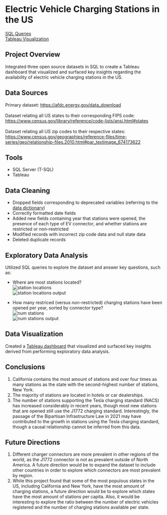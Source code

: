# Electric Vehicle Charging Stations in the US

[SQL Queries](https://github.com/danielalboukrek/ev-stations-in-us/blob/main/EV_stations.sql) <br>
[Tableau Visualization](https://public.tableau.com/app/profile/daniel.alboukrek/viz/ElectricVehicleChargingStationsinUS/EVChargingStations)

## Project Overview
Integrated three open source datasets in SQL to create a Tableau dashboard that visualized and surfaced key insights regarding the availability of electric vehicle charging stations in the US.

## Data Sources
Primary dataset: https://afdc.energy.gov/data_download <br><br>
Dataset relating all US states to their corresponding FIPS code: https://www.census.gov/library/reference/code-lists/ansi.html#states <br><br>
Dataset relating all US zip codes to their respective states: https://www.census.gov/geographies/reference-files/time-series/geo/relationship-files.2010.html#par_textimage_674173622

## Tools
- SQL Server (T-SQL)
- Tableau

## Data Cleaning
- Dropped fields corresponding to deprecated variables (referring to the [data dictionary](https://afdc.energy.gov/data_download/alt_fuel_stations_format))
- Correctly formatted date fields
- Added new fields containing year that stations were opened, the presence of each type of EV connector, and whether stations are restricted or non-restricted
- Modified records with incorrect zip code data and null state data
- Deleted duplicate records

## Exploratory Data Analysis
Utilized SQL queries to explore the dataset and answer key questions, such as:

- Where are most stations located? <br>
![station locations](https://github.com/danielalboukrek/ev-stations-in-us/assets/76789903/db07f308-8a16-4ec2-8e89-644b03ba47d7) <br>
![station locations output](https://github.com/danielalboukrek/ev-stations-in-us/assets/76789903/77f0d68f-d193-4c30-b80b-ad7ea15fd3e9)

- How many restriced (versus non-restricted) charging stations have been opened per year, sorted by connector type? <br>
![num stations](https://github.com/danielalboukrek/ev-stations-in-us/assets/76789903/8957db73-598c-4340-8002-aef00c418fca) <br>
![num stations output](https://github.com/danielalboukrek/ev-stations-in-us/assets/76789903/de38f6f4-aa47-486f-9b91-ea5147ad1f43)

## Data Visualization
Created a [Tableau dashboard](https://public.tableau.com/app/profile/daniel.alboukrek/viz/ElectricVehicleChargingStationsinUS/EVChargingStations) that visualized and surfaced key insights derived from performing exploratory data analysis.

## Conclusions
1. California contains the most amount of stations and over four times as many stations as the state with the second-highest number of stations, New York.
2. The majority of stations are located in hotels or car dealerships.
3. The number of stations supporting the Tesla charging standard (NACS) has increased considerably in recent years, though most new stations that are opened still use the J1772 charging standard. Interestingly, the passage of the Bipartisan Infrastructure Law in 2021 may have contributed to the growth in stations using the Tesla charging standard, though a causal relationship cannot be inferred from this data.

## Future Directions
1. Different charger connectors are more prevalent in other regions of the world, as the J1772 connector is not as prevalent outside of North America. A future direction would be to expand the dataset to include other countries in order to explore which connectors are most prevalent by region.
2. While this project found that some of the most populous states in the US, including California and New York, have the most amount of charging stations, a future direction would be to explore which states have the most amount of stations per capita. Also, it would be interesting to explore the ratio between the number of electric vehicles registered and the number of charging stations available per state.
